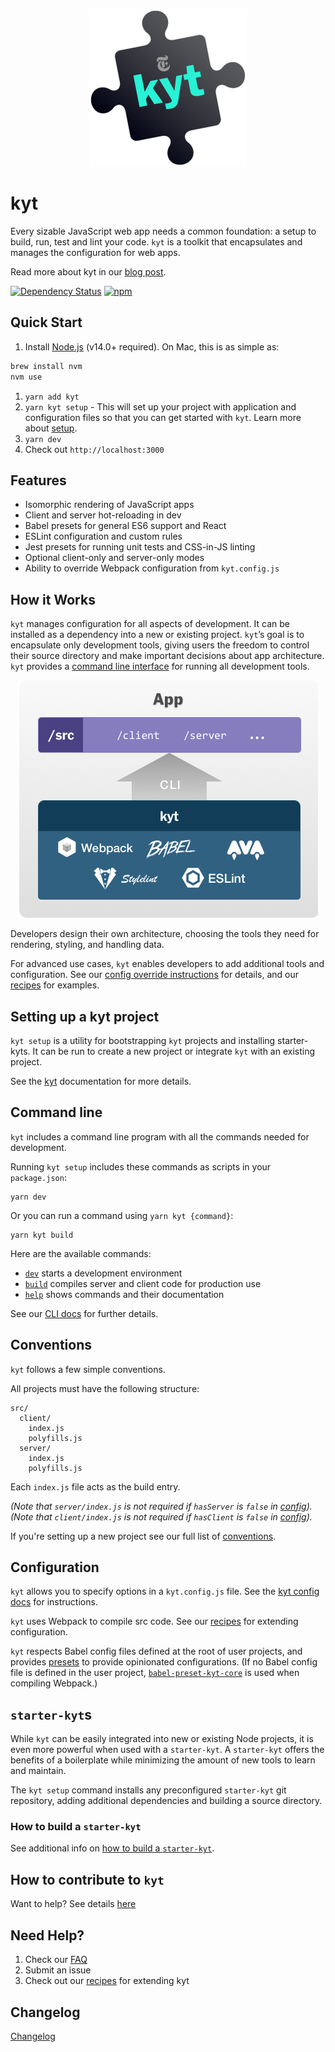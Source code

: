 <p align="center"><img src="/images/kyt-logo-large.png"></p>

# kyt

Every sizable JavaScript web app needs a common foundation: a setup to build, run, test and lint your code. `kyt` is a toolkit that encapsulates and manages the configuration for web apps.

Read more about kyt in our [blog post](http://open.blogs.nytimes.com/2016/09/13/introducing-kyt-our-web-app-configuration-toolkit/).

[![Dependency Status](https://david-dm.org/NYTimes/kyt.svg)](https://david-dm.org/NYTimes/kyt) [![npm](https://img.shields.io/npm/v/kyt.svg)](https://www.npmjs.com/package/kyt)

## Quick Start

1. Install [Node.js](https://nodejs.org/) (v14.0+ required). On Mac, this is as simple as:

```sh
brew install nvm
nvm use
```

1. `yarn add kyt`
1. `yarn kyt setup` - This will set up your project with application and configuration files so that you can get started with `kyt`. Learn more about [setup](/packages/kyt-core/README.md).
1. `yarn dev`
1. Check out `http://localhost:3000`

## Features

- Isomorphic rendering of JavaScript apps
- Client and server hot-reloading in dev
- Babel presets for general ES6 support and React
- ESLint configuration and custom rules
- Jest presets for running unit tests and CSS-in-JS linting
- Optional client-only and server-only modes
- Ability to override Webpack configuration from `kyt.config.js`

## How it Works

`kyt` manages configuration for all aspects of development. It can be installed as a dependency into a new or existing project. `kyt`’s goal is to encapsulate only development tools, giving users the freedom to control their source directory and make important decisions about app architecture. `kyt` provides a [command line interface](/docs/commands.md) for running all development tools.

<p align="center"><img src="/images/kyt-diagram.png"></p>

Developers design their own architecture, choosing the tools they need for rendering, styling, and handling data.

For advanced use cases, `kyt` enables developers to add additional tools and configuration.
See our [config override instructions](/docs/kytConfig.md#modifywebpackconfig) for details, and our [recipes](/docs/Recipes.md) for examples.

## Setting up a kyt project

`kyt setup` is a utility for bootstrapping `kyt` projects and installing starter-kyts. It can be run to create a new project or integrate `kyt` with an existing project.

See the [kyt](/packages/kyt-core/README.md) documentation for more details.

## Command line

`kyt` includes a command line program with all the commands needed for development.

Running `kyt setup` includes these commands as scripts in your `package.json`:

```
yarn dev
```

Or you can run a command using `yarn kyt {command}`:

```
yarn kyt build
```

Here are the available commands:

- [`dev`](/docs/commands.md#dev) starts a development environment
- [`build`](/docs/commands.md#build) compiles server and client code for production use
- [`help`](/docs/commands.md#help) shows commands and their documentation

See our [CLI docs](/docs/commands.md) for further details.

## Conventions

`kyt` follows a few simple conventions.

All projects must have the following structure:

```
src/
  client/
    index.js
    polyfills.js
  server/
    index.js
    polyfills.js
```

Each `index.js` file acts as the build entry.

_(Note that `server/index.js` is not required if `hasServer` is `false` in [config](#configuration))._
_(Note that `client/index.js` is not required if `hasClient` is `false` in [config](#configuration))._

If you're setting up a new project see our full list of [conventions](/docs/conventions.md).

## Configuration

`kyt` allows you to specify options in a `kyt.config.js` file.
See the [kyt config docs](/docs/kytConfig.md) for instructions.

`kyt` uses Webpack to compile src code.
See our [recipes](/docs/Recipes.md) for extending configuration.

`kyt` respects Babel config files defined at the root of user projects, and provides [presets](/packages/babel-preset-kyt-react) to provide opinionated configurations. (If no Babel config file is defined in the user project, [`babel-preset-kyt-core`](https://www.npmjs.com/package/babel-preset-kyt-core) is used when compiling Webpack.)

## `starter-kyt`s

While `kyt` can be easily integrated into new or existing Node projects, it is even more powerful when used with a `starter-kyt`. A `starter-kyt` offers the benefits of a boilerplate while minimizing the amount of new tools to learn and maintain.

The `kyt setup` command installs any preconfigured `starter-kyt` git repository, adding additional dependencies and building a source directory.

### How to build a `starter-kyt`

See additional info on [how to build a `starter-kyt`](/docs/Starterkyts.md).

## How to contribute to `kyt`

Want to help? See details [here](/CONTRIBUTING.md)

## Need Help?

1. Check our [FAQ](/docs/FAQ.md)
2. Submit an issue
3. Check out our [recipes](/docs/Recipes.md) for extending kyt

## Changelog

[Changelog](/CHANGELOG.md)
